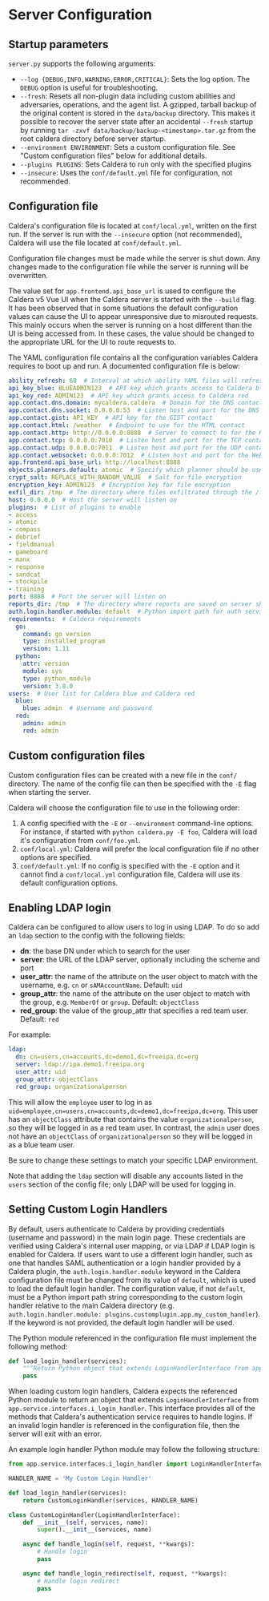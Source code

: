 # Server Configuration

## Startup parameters

`server.py` supports the following arguments:

- `--log {DEBUG,INFO,WARNING,ERROR,CRITICAL}`: Sets the log option. The `DEBUG` option is useful for troubleshooting.
- `--fresh`: Resets all non-plugin data including custom abilities and adversaries, operations, and the agent list.
  A gzipped, tarball backup of the original content is stored in the `data/backup` directory. This makes it possible to 
  recover the server state after an accidental `--fresh` startup by running `tar -zxvf data/backup/backup-<timestamp>.tar.gz`
  from the root caldera directory before server startup.
- `--environment ENVIRONMENT`: Sets a custom configuration file. See "Custom configuration files" below for additional details.
- `--plugins PLUGINS`: Sets Caldera to run only with the specified plugins
- `--insecure`: Uses the `conf/default.yml` file for configuration, not recommended.

## Configuration file

Caldera's configuration file is located at `conf/local.yml`, written on the first run. If the server is run with the `--insecure` option (not recommended), Caldera will use the file located at `conf/default.yml`.

Configuration file changes must be made while the server is shut down. Any changes made to the configuration file while the server is running will be overwritten.

The value set for `app.frontend.api_base_url` is used to configure the Caldera v5 Vue UI when the Caldera server is started with the `--build` flag. It has been observed that in some situations the default configuration values can cause the UI to appear unresponsive due to misrouted requests. This mainly occurs when the server is running on a host different than the UI is being accessed from. In these cases, the value should be changed to the appropriate URL for the UI to route requests to.

The YAML configuration file contains all the configuration variables Caldera requires to boot up and run. A documented configuration file is below:

```yaml
ability_refresh: 60  # Interval at which ability YAML files will refresh from disk 
api_key_blue: BLUEADMIN123  # API key which grants access to Caldera blue
api_key_red: ADMIN123  # API key which grants access to Caldera red
app.contact.dns.domain: mycaldera.caldera  # Domain for the DNS contact server
app.contact.dns.socket: 0.0.0.0:53  # Listen host and port for the DNS contact server
app.contact.gist: API_KEY  # API key for the GIST contact
app.contact.html: /weather  # Endpoint to use for the HTML contact
app.contact.http: http://0.0.0.0:8888  # Server to connect to for the HTTP contact
app.contact.tcp: 0.0.0.0:7010  # Listen host and port for the TCP contact server
app.contact.udp: 0.0.0.0:7011  # Listen host and port for the UDP contact server
app.contact.websocket: 0.0.0.0:7012  # Listen host and port for the Websocket contact server
app.frontend.api_base_url: http://localhost:8888
objects.planners.default: atomic  # Specify which planner should be used by default (works for all objects, just replace `planners` with the appropriate object type name)
crypt_salt: REPLACE_WITH_RANDOM_VALUE  # Salt for file encryption
encryption_key: ADMIN123  # Encryption key for file encryption
exfil_dir: /tmp  # The directory where files exfiltrated through the /file/upload endpoint will be stored
host: 0.0.0.0  # Host the server will listen on 
plugins:  # List of plugins to enable
- access
- atomic
- compass
- debrief
- fieldmanual
- gameboard
- manx
- response
- sandcat
- stockpile
- training
port: 8888  # Port the server will listen on
reports_dir: /tmp  # The directory where reports are saved on server shutdown
auth.login.handler.module: default  # Python import path for auth service login handler ("default" will use the default handler)
requirements:  # Caldera requirements
  go:
    command: go version
    type: installed_program
    version: 1.11
  python:
    attr: version
    module: sys
    type: python_module
    version: 3.8.0
users:  # User list for Caldera blue and Caldera red
  blue:
    blue: admin  # Username and password
  red:
    admin: admin
    red: admin
```

## Custom configuration files

Custom configuration files can be created with a new file in the `conf/` directory. The name of the config file can then be specified with the `-E` flag when starting the server.

Caldera will choose the configuration file to use in the following order:

1. A config specified with the `-E` or `--environment` command-line options.  For instance, if started with `python caldera.py -E foo`, Caldera will load it's configuration from `conf/foo.yml`.
2. `conf/local.yml`: Caldera will prefer the local configuration file if no other options are specified.
3. `conf/default.yml`: If no config is specified with the `-E` option and it cannot find a `conf/local.yml` configuration file, Caldera will use its default configuration options.

## Enabling LDAP login

Caldera can be configured to allow users to log in using LDAP. To do so add an `ldap` section to the config with the following fields:

* **dn**: the base DN under which to search for the user
* **server**: the URL of the LDAP server, optionally including the scheme and port
* **user_attr**: the name of the attribute on the user object to match with the username, e.g. `cn` or `sAMAccountName`. Default: `uid`
* **group_attr**: the name of the attribute on the user object to match with the group, e.g. `MemberOf` or `group`. Default: `objectClass`
* **red_group**: the value of the group_attr that specifies a red team user. Default: `red`

For example: 

```yaml
ldap:
  dn: cn=users,cn=accounts,dc=demo1,dc=freeipa,dc=org
  server: ldap://ipa.demo1.freeipa.org
  user_attr: uid
  group_attr: objectClass
  red_group: organizationalperson
```

This will allow the `employee` user to log in as `uid=employee,cn=users,cn=accounts,dc=demo1,dc=freeipa,dc=org`. This
user has an `objectClass` attribute that contains the value `organizationalperson`, so they will be logged in as a red
team user. In contrast, the `admin` user does not have an `objectClass` of `organizationalperson` so they will be logged
in as a blue team user.

Be sure to change these settings to match your specific LDAP environment.

Note that adding the `ldap` section will disable any accounts listed in the `users` section of the config file;
only LDAP will be used for logging in.

## Setting Custom Login Handlers
By default, users authenticate to Caldera by providing credentials (username and password) in the main login page.
These credentials are verified using Caldera's internal user mapping, or via LDAP if LDAP login is enabled for Caldera.
If users want to use a different login handler, such as one that handles SAML authentication or a login handler provided
by a Caldera plugin, the `auth.login.handler.module` keyword in the Caldera configuration file
must be changed from its value of `default`, which is used to load the default login handler.
The configuration value, if not `default`, must be a Python import path string corresponding to the custom login handler relative to the main Caldera directory (e.g. `auth.login.handler.module: plugins.customplugin.app.my_custom_handler`). 
If the keyword is not provided, the default login handler will be used.

The Python module referenced in the configuration file must implement the following method:
```python
def load_login_handler(services):
    """Return Python object that extends LoginHandlerInterface from app.service.interfaces.i_login_handler"""
    pass
```

When loading custom login handlers, Caldera expects the referenced Python module to return an object that extends
`LoginHandlerInterface` from `app.service.interfaces.i_login_handler`. This interface provides all of the methods
that Caldera's authentication service requires to handle logins. If an invalid login handler is referenced in
the configuration file, then the server will exit with an error.

An example login handler Python module may follow the following structure:
```python
from app.service.interfaces.i_login_handler import LoginHandlerInterface

HANDLER_NAME = 'My Custom Login Handler'

def load_login_handler(services):
    return CustomLoginHandler(services, HANDLER_NAME)

class CustomLoginHandler(LoginHandlerInterface):
    def __init__(self, services, name):
        super().__init__(services, name)

    async def handle_login(self, request, **kwargs):
        # Handle login
        pass

    async def handle_login_redirect(self, request, **kwargs):
        # Handle login redirect
        pass
```
